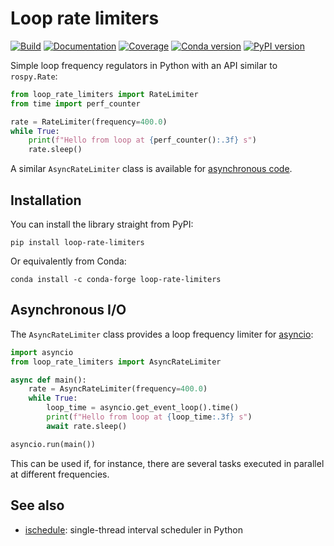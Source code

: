 # Loop rate limiters

[![Build](https://img.shields.io/github/actions/workflow/status/upkie/loop-rate-limiters/main.yml?branch=main)](https://github.com/upkie/loop-rate-limiters/actions)
[![Documentation](https://img.shields.io/github/actions/workflow/status/upkie/loop-rate-limiters/docs.yml?branch=main&label=docs)](https://upkie.github.io/loop-rate-limiters/)
[![Coverage](https://coveralls.io/repos/github/upkie/loop-rate-limiters/badge.svg?branch=main)](https://coveralls.io/github/upkie/loop-rate-limiters?branch=main)
[![Conda version](https://anaconda.org/conda-forge/loop-rate-limiters/badges/version.svg)](https://anaconda.org/conda-forge/loop-rate-limiters)
[![PyPI version](https://img.shields.io/pypi/v/loop-rate-limiters)](https://pypi.org/project/loop-rate-limiters/)

Simple loop frequency regulators in Python with an API similar to ``rospy.Rate``:

```python
from loop_rate_limiters import RateLimiter
from time import perf_counter

rate = RateLimiter(frequency=400.0)
while True:
    print(f"Hello from loop at {perf_counter():.3f} s")
    rate.sleep()
```

A similar ``AsyncRateLimiter`` class is available for [asynchronous code](https://github.com/upkie/loop-rate-limiters#asynchronous-io).

## Installation

You can install the library straight from PyPI:

```console
pip install loop-rate-limiters
```

Or equivalently from Conda:

```console
conda install -c conda-forge loop-rate-limiters
```

## Asynchronous I/O

The ``AsyncRateLimiter`` class provides a loop frequency limiter for [asyncio](https://docs.python.org/3/library/asyncio.html):

```python
import asyncio
from loop_rate_limiters import AsyncRateLimiter

async def main():
    rate = AsyncRateLimiter(frequency=400.0)
    while True:
        loop_time = asyncio.get_event_loop().time()
        print(f"Hello from loop at {loop_time:.3f} s")
        await rate.sleep()

asyncio.run(main())
```

This can be used if, for instance, there are several tasks executed in parallel at different frequencies.

## See also

- [ischedule](https://github.com/aleksve/ischedule): single-thread interval scheduler in Python
